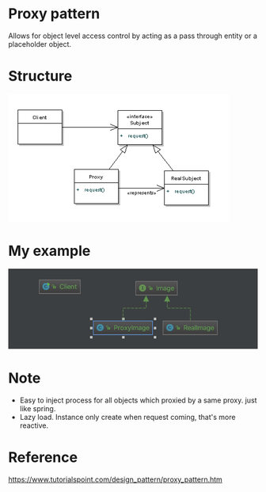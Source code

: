 # Proxy pattern
Allows for object level access control by acting as a pass through entity or a placeholder object. 

# Structure
![](src/main/resources/proxy_pattern.png)

# My example
![](src/main/resources/my-example.png)

# Note
- Easy to inject process for all objects which proxied by a same proxy. just like spring.
- Lazy load. Instance only create when request coming, that's more reactive.

# Reference
<https://www.tutorialspoint.com/design_pattern/proxy_pattern.htm>